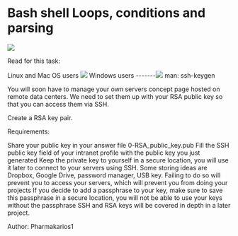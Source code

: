 # Bash shell Loops, conditions and parsing
![](https://www.freecodecamp.org/news/content/images/size/w2000/2022/03/remove-key-val.gif)



Read for this task:

Linux and Mac OS users ![](https://askubuntu.com/questions/61557/how-do-i-set-up-ssh-authentication-keys)
Windows users -------![](https://docs.rackspace.com/support/how-to/generating-rsa-keys-with-ssh-puttygen/)
man: ssh-keygen

You will soon have to manage your own servers concept page hosted on remote data centers. We need to set them up with your RSA public key so that you can access them via SSH.

Create a RSA key pair.

Requirements:

Share your public key in your answer file 0-RSA_public_key.pub
Fill the SSH public key field of your intranet profile with the public key you just generated
Keep the private key to yourself in a secure location, you will use it later to connect to your servers using SSH. Some storing ideas are Dropbox, Google Drive, password manager, USB key. Failing to do so will prevent you to access your servers, which will prevent you from doing your projects
If you decide to add a passphrase to your key, make sure to save this passphrase in a secure location, you will not be able to use your keys without the passphrase
SSH and RSA keys will be covered in depth in a later project.



Author: Pharmakarios1


